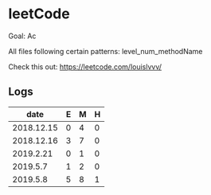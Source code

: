 # leetCode
Goal: Ac

All files following certain patterns: level_num_methodName

Check this out: https://leetcode.com/louislvvv/

## Logs

|    date    |  E   |  M   |  H   | 
| ---------- | ---- | ---- | ---- | 
| 2018.12.15 |  0   |  4   |  0   | 
| 2018.12.16 |  3   |  7   |  0   | 
| 2019.2.21  |  0   |  1   |  0   | 
| 2019.5.7   |  1   |  2   |  0   | 
| 2019.5.8   |  5   |  8   |  1   | 

